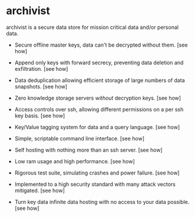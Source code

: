 # archivist

archivist is a secure data store for mission critical data and/or personal data.

- Secure offline master keys, data can't be decrypted without them. [see how]

- Append only keys with forward secrecy, preventing data deletion and exfiltration. [see how]

- Data deduplication allowing efficient storage of large numbers of data snapshots. [see how]

- Zero knowledge storage servers *without* decryption keys. [see how]

- Access controls over ssh, allowing different permissions on a per ssh key basis. [see how]

- Key/Value tagging system for data and a query language. [see how]

- Simple, scriptable command line interface. [see how]

- Self hosting with nothing more than an ssh server. [see how]

- Low ram usage and high performance. [see how]

- Rigorous test suite, simulating crashes and power failure. [see how]

- Implemented to a high security standard with many attack vectors mitigated. [see how]

- Turn key data infinite data hosting with no access to your data possible. [see how]
